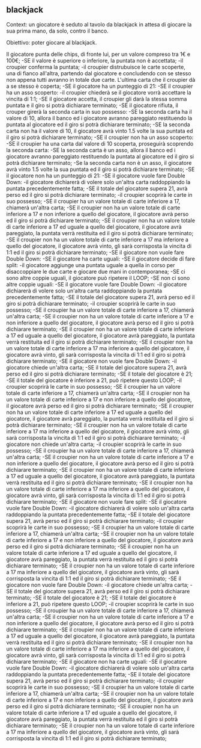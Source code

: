 ## blackjack

Context: 
un giocatore è seduto al tavolo da blackjack in attesa di giocare la sua prima mano, da solo, contro il banco.

Obiettivo: poter giocare al blackjack.


Il giocatore punta delle chips, di fronte lui, per un valore compreso tra 1€ e 100€;
    -SE il valore è superiore o inferiore, la puntata non è accettata;
-il croupier conferma la puntata;
-il croupier distrubuisce le carte scoperte, una di fianco all'altra, partendo dal giocatore e concludendo con se stesso non appena tutti avranno in totale due carte. L'ultima carta che il croupier dà a se stesso è coperta;
    -SE il giocatore ha un punteggio di 21:
        -SE il croupier ha un asso scoperto:
            -il croupier chiederà se il giocatore vorrà accettare la vincita di 1:1;
                -SE il giocatore accetta, il croupier gli darà la stessa somma puntata e il giro si potrà dichiarare terminato;
                -SE il giocatore rifiuta, il crouper girerà la seconda carta in suo possesso:
                    -SE la seconda carta ha il valore di 10, allora il banco ed i giocatore avranno pareggiato restituendo la puntata al giocatore ed il giro si potrà dichiarare terminato;
                    -SE la seconda carta non ha il valore di 10, il giocatore avrà vinto 1.5 volte la sua puntata ed il giro si potrà dichiarare terminato;
        -SE il croupier non ha un asso scoperto:
            -SE il croupier ha una carta dal valore di 10 scoperta, proseguirà scoprendo la seconda carta:
                -SE la seconda carta è un asso, allora il banco ed i giocatore avranno pareggiato restituendo la puntata al giocatore ed il giro si potrà dichiarare terminato;
                -Se la seconda carta non è un asso, il giocatore avrà vinto 1.5 volte la sua puntata ed il giro si potrà dichiarare terminato;
    -SE il giocatore non ha un punteggio di 21:
        -SE il giocatore vuole fare Double Down:
            -il giocatore dichiarerà di volere solo un'altra carta raddoppiando la puntata precedentemente fatta;
                -SE il totale del giocatore supera 21, avrà perso ed il giro si potrà dichiarare terminato;
                -il croupier scoprirà le carte in suo possesso;
                    -SE il croupier ha un valore totale di carte inferiore a 17, chiamerà un'altra carta;
                    -SE il croupier non ha un valore totale di carte inferiore a 17 e non inferiore a quello del giocatore, il giocatore avrà perso ed il giro si potrà dichiarare terminato;
                    -SE il croupier non ha un valore totale di carte inferiore a 17 ed uguale a quello del giocatore, il giocatore avrà pareggiato, la puntata verrà restituita ed il giro si potrà dichiarare terminato;
                    -SE il croupier non ha un valore totale di carte inferiore a 17 ma inferiore a quello del giocatore, il giocatore avrà vinto, gli sarà corrisposta la vincita di 1:1 ed il giro si potrà dichiarare terminato;
        -SE il giocatore non vuole fare Double Down:
            -SE il giocatore ha carte uguali:
                -SE il giocatore decide di fare split:
                    -il giocatore aggiunge una puntata uguale a quella in corso per disaccoppiare le due carte e giocare due mani in contemporanea;
                        -SE ci sono altre coppie uguali, il giocatore può ripetere il LOOP;
                        -SE non ci sono altre coppie uguali:
                            -SE il giocatore vuole fare Double Down:
                                -il giocatore dichiarerà di volere solo un'altra carta raddoppiando la puntata precedentemente fatta;
                                    -SE il totale del giocatore supera 21, avrà perso ed il giro si potrà dichiarare terminato;
                                    -il croupier scoprirà le carte in suo possesso;
                                        -SE il croupier ha un valore totale di carte inferiore a 17, chiamerà un'altra carta;
                                        -SE il croupier non ha un valore totale di carte inferiore a 17 e non inferiore a quello del giocatore, il giocatore avrà perso ed il giro si potrà dichiarare terminato;
                                        -SE il croupier non ha un valore totale di carte inferiore a 17 ed uguale a quello del giocatore, il giocatore avrà pareggiato, la puntata verrà restituita ed il giro si potrà dichiarare terminato;
                                        -SE il croupier non ha un valore totale di carte inferiore a 17 ma inferiore a quello del giocatore, il giocatore avrà vinto, gli sarà corrisposta la vincita di 1:1 ed il giro si potrà dichiarare terminato;
                            -SE il giocatore non vuole fare Double Down:
                                -il giocatore chiede un'altra carta;
                                        -SE il totale del giocatore supera 21, avrà perso ed il giro si potrà dichiarare terminato;
                                        -SE il totale del giocatore è 21;
                                        -SE il totale del giocatore è inferiore a 21, può ripetere questo LOOP;
                                            -il croupier scoprirà le carte in suo possesso;
                                                -SE il croupier ha un valore totale di carte inferiore a 17, chiamerà un'altra carta;
                                                -SE il croupier non ha un valore totale di carte inferiore a 17 e non inferiore a quello del giocatore, il giocatore avrà perso ed il giro si potrà dichiarare terminato;
                                                -SE il croupier non ha un valore totale di carte inferiore a 17 ed uguale a quello del giocatore, il giocatore avrà pareggiato, la puntata verrà restituita ed il giro si potrà dichiarare terminato;
                                                -SE il croupier non ha un valore totale di carte inferiore a 17 ma inferiore a quello del giocatore, il giocatore avrà vinto, gli sarà corrisposta la vincita di 1:1 ed il giro si potrà dichiarare terminato;
                                -il giocatore non chiede un'altra carta;
                                    -il croupier scoprirà le carte in suo possesso;
                                        -SE il croupier ha un valore totale di carte inferiore a 17, chiamerà un'altra carta;
                                        -SE il croupier non ha un valore totale di carte inferiore a 17 e non inferiore a quello del giocatore, il giocatore avrà perso ed il giro si potrà dichiarare terminato;
                                        -SE il croupier non ha un valore totale di carte inferiore a 17 ed uguale a quello del giocatore, il giocatore avrà pareggiato, la puntata verrà restituita ed il giro si potrà dichiarare terminato;
                                        -SE il croupier non ha un valore totale di carte inferiore a 17 ma inferiore a quello del giocatore, il giocatore avrà vinto, gli sarà corrisposta la vincita di 1:1 ed il giro si potrà dichiarare terminato;
                -SE il giocatore non vuole fare split:
                    -SE il giocatore vuole fare Double Down:
                        -il giocatore dichiarerà di volere solo un'altra carta raddoppiando la puntata precedentemente fatta;
                            -SE il totale del giocatore supera 21, avrà perso ed il giro si potrà dichiarare terminato;
                                -il croupier scoprirà le carte in suo possesso;
                                    -SE il croupier ha un valore totale di carte inferiore a 17, chiamerà un'altra carta;
                                    -SE il croupier non ha un valore totale di carte inferiore a 17 e non inferiore a quello del giocatore, il giocatore avrà perso ed il giro si potrà dichiarare terminato;
                                    -SE il croupier non ha un valore totale di carte inferiore a 17 ed uguale a quello del giocatore, il giocatore avrà pareggiato, la puntata verrà restituita ed il giro si potrà dichiarare terminato;
                                    -SE il croupier non ha un valore totale di carte inferiore a 17 ma inferiore a quello del giocatore, il giocatore avrà vinto, gli sarà corrisposta la vincita di 1:1 ed il giro si potrà dichiarare terminato;
                    -SE il giocatore non vuole fare Double Down:
                        -il giocatore chiede un'altra carta;
                            -SE il totale del giocatore supera 21, avrà perso ed il giro si potrà dichiarare terminato;
                            -SE il totale del giocatore è 21;
                            -SE il totale del giocatore è inferiore a 21, può ripetere questo LOOP;
                                -il croupier scoprirà le carte in suo possesso;
                                    -SE il croupier ha un valore totale di carte inferiore a 17, chiamerà un'altra carta;
                                    -SE il croupier non ha un valore totale di carte inferiore a 17 e non inferiore a quello del giocatore, il giocatore avrà perso ed il giro si potrà dichiarare terminato;
                                    -SE il croupier non ha un valore totale di carte inferiore a 17 ed uguale a quello del giocatore, il giocatore avrà pareggiato, la puntata verrà restituita ed il giro si potrà dichiarare terminato;
                                    -SE il croupier non ha un valore totale di carte inferiore a 17 ma inferiore a quello del giocatore, il giocatore avrà vinto, gli sarà corrisposta la vincita di 1:1 ed il giro si potrà dichiarare terminato;
            -SE il giocatore non ha carte uguali:
                -SE il giocatore vuole fare Double Down:
                        -il giocatore dichiarerà di volere solo un'altra carta raddoppiando la puntata precedentemente fatta;
                            -SE il totale del giocatore supera 21, avrà perso ed il giro si potrà dichiarare terminato;
                                -il croupier scoprirà le carte in suo possesso;
                                    -SE il croupier ha un valore totale di carte inferiore a 17, chiamerà un'altra carta;
                                    -SE il croupier non ha un valore totale di carte inferiore a 17 e non inferiore a quello del giocatore, il giocatore avrà perso ed il giro si potrà dichiarare terminato;
                                    -SE il croupier non ha un valore totale di carte inferiore a 17 ed uguale a quello del giocatore, il giocatore avrà pareggiato, la puntata verrà restituita ed il giro si potrà dichiarare terminato;
                                    -SE il croupier non ha un valore totale di carte inferiore a 17 ma inferiore a quello del giocatore, il giocatore avrà vinto, gli sarà corrisposta la vincita di 1:1 ed il giro si potrà dichiarare terminato;



